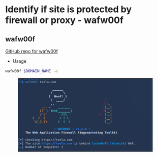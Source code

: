 # Identify if site is protected by firewall or proxy - wafw00f

## wafw00f

[GitHub repo for wafw00f](https://github.com/EnableSecurity/wafw00f)

* Usage

```bash
wafw00f $DOMAIN_NAME -a
```

<figure><img src="../../../.gitbook/assets/image (9) (1).png" alt=""><figcaption></figcaption></figure>
